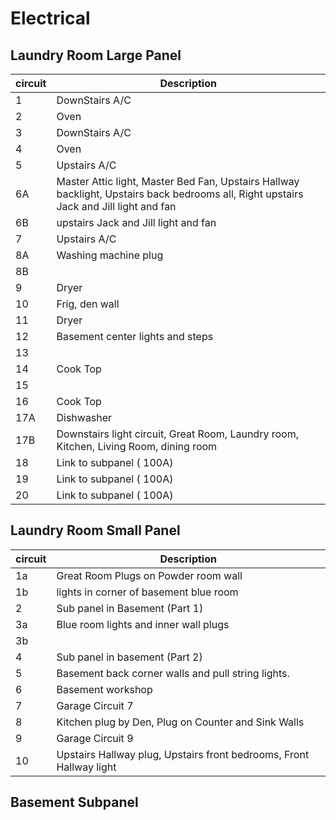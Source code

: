# Electrical

## Laundry Room Large Panel
| circuit  | Description                                                         |
|--------- |---------------------------------------------------------------------|
| 1        |DownStairs A/C                                                       |
| 2        |Oven                                                                 |
| 3        |DownStairs A/C                                                       |
| 4        |Oven                                                                 |
| 5        |Upstairs A/C|
| 6A       | Master Attic light, Master Bed Fan, Upstairs Hallway backlight, Upstairs back bedrooms all, Right upstairs Jack and Jill light and fan                                                                    |
| 6B        | upstairs Jack and Jill light and fan                                                                    |
| 7        |Upstairs A/C|
| 8A        |Washing machine plug|
| 8B        ||
| 9        | Dryer|
| 10       |Frig, den wall                                  |
| 11       |Dryer|
| 12       |Basement center lights and steps |
| 13       ||
| 14       |Cook Top |
| 15       ||
| 16       |Cook Top|
| 17A      |Dishwasher
| 17B      | Downstairs light circuit, Great Room, Laundry room, Kitchen, Living Room, dining room |
| 18       | Link to subpanel ( 100A)|
| 19       | Link to subpanel ( 100A)|
| 20       |Link to subpanel ( 100A)|

## Laundry Room Small Panel
| circuit  | Description                                                         |
|--------- |---------------------------------------------------------------------|
| 1a       |Great Room Plugs on Powder room wall                                  |
| 1b       | lights in corner of basement blue room                             |
| 2        |Sub panel in Basement  (Part 1)                                               |
| 3a       | Blue room lights and inner wall plugs                               |
| 3b       |
| 4        |Sub panel in basement  (Part 2)                                                                   |
| 5        | Basement back corner walls and pull string lights.                  |
| 6        | Basement workshop                                                                    |
| 7        |Garage Circuit 7                                                     |
| 8        |Kitchen plug by Den, Plug on Counter and Sink Walls                  |
| 9        |Garage Circuit 9                                                     |
| 10       |Upstairs Hallway plug, Upstairs front bedrooms, Front Hallway  light |


## Basement Subpanel
